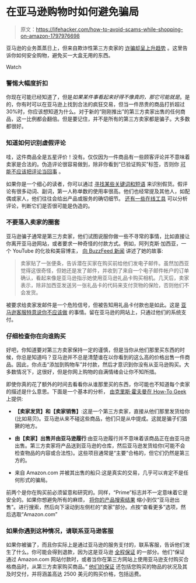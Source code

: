 # 在亚马逊购物时如何避免骗局

> 原文：<https://lifehacker.com/how-to-avoid-scams-while-shopping-on-amazon-1797976698>

亚马逊的业务蒸蒸日上，但来自欺诈性第三方卖家的 [诈骗却呈上升趋势](https://www.forbes.com/sites/wadeshepard/2017/01/02/amazon-scams-on-the-rise-in-2017-as-fraudulent-sellers-run-amok-and-profit-big/#216507a23ea6) 。这里告诉你如何安全购物，避免买一大盒无用的东西。

Watch

### 警惕大幅度折扣

你现在可能已经知道了，但是*如果某件事看起来好得不像真的，那它可能就是*。是的，你有时可以在亚马逊上找到合法的疯狂交易，但当一件昂贵的商品打折超过 30%时，你应该想知道为什么。对于新的“刚刚推出”的第三方卖家出售的任何商品，这一比例都会翻倍。但是要记住，并不是所有的第三方卖家都是骗子。大多数都很好。

### 知道如何识别虚假评论

哇，这件商品全是五星评价！没有。仅仅因为一件商品有一些顾客评论并不意味着卖家是合法的。伪造评论很容易做到，除非你看到“已验证购买”标签，否则你 [可能不应该把评论当回事](http://lifehacker.com/when-should-i-trust-online-reviews-1604152436) 。

如果你是一个细心的读者，你可以通过 [寻找某些关键词和短语](http://lifehacker.com/detect-fake-online-reviews-by-knowing-the-right-words-t-5834274) 来识别假货。假评论有很多动词、副词，第一人称单数的使用率很高。他们也经常提及其他人，如配偶或家人，他们往往会给出产品或服务的确切细节。 [还有一些在线工具](https://lifehacker.com/fakespot-analyzes-amazon-reviews-to-spot-fakes-1776485508) 可以分析评论，判断它们是否很可能是伪造的。

### 不要落入卖家的圈套

亚马逊骗子通常是第三方卖家，他们试图说服你做一些不寻常的事情，比如直接让你离开亚马逊网站，或者要求一种奇怪的付款方式。例如，阿列克斯·加西亚，一个 YouTube 的化妆和美容博主， [向 BuzzFeed 新闻](https://www.buzzfeed.com/leticiamiranda/scams-on-amazon?utm_term=.alx7np6dw#.ba946WGyg) 讲述了她的故事:

> 卖家贴了一张便条，告诉潜在买家在购买前给他们发电子邮件。虽然加西亚觉得这很奇怪，但她还是发了邮件，并收到了来自一个电子邮件帐户的订单确认，看起来像是亚马逊指示她使用亚马逊礼品卡购买相机。几天后，卖家表示，除非加西亚发送另一张礼品卡的代码来支付货物的保险，否则他们不会发货。

被要求给卖家发邮件是一个危险信号，但被告知用礼品卡付款也是如此。这是 [亚马逊客服特意说你不应该做](https://www.amazon.com/gp/help/customer/display.html?asc_campaign=InlineText&asc_refurl=https://lifehacker.com/how-to-avoid-scams-while-shopping-on-amazon-1797976698&asc_source=&nodeId=201598610&tag=kinjalifehackerlink-20) 的事情。留在亚马逊的网站上，只通过他们的系统支付。

### 仔细检查你在向谁购买

好吧，你知道要对第三方卖家保持一定的谨慎，但是当你从他们那里买东西的时候，你总是知道吗？亚马逊并不总是清楚谁在以你看到的这么高的价格出售一件商品。因此，你点击“添加到购物车”并付款，然后才意识到你没有从亚马逊购买。大多数情况下，这很好，但是你网上购物的自满情绪会让你不知所措。

即使你真的花了额外的时间去看看你从谁那里买的东西，你可能也不知道每个卖家的描述是什么意思。下面是一个基本的分析， [由克里斯·霍夫曼在 How-To Geek](https://www.howtogeek.com/267701/i-got-scammed-by-a-counterfeiter-on-amazon-heres-how-you-can-avoid-them/) 上提供:

*   **【卖家发货】和【卖家销售】**:这是一个第三方卖家，直接从他们那里发货给你(比如易贝)。亚马逊从来不碰这些商品，他们只是从中提成。这就是骗子们猖獗的地方。

*   **由【卖家】出售并由亚马逊履行**:由亚马逊履行并不意味着该商品正在由亚马逊出售。第三方卖家将产品送到亚马逊的仓库，然后亚马逊发货给你(可能不会检查物品的内容或合法性)。这些项目通常是“主要”合格的，但它们仍然是第三方的。

*   来自 Amazon.com 并被其出售的船只:这是真实的交易，几乎可以肯定不是任何形式的骗局。

前两个是你在购买前必须留意和研究的。同样，“Prime”标志并不一定意味着它是安全的。如果你想避免所有的麻烦， [将你的产品搜索结果](https://www.howtogeek.com/267701/i-got-scammed-by-a-counterfeiter-on-amazon-heres-how-you-can-avoid-them/) 缩小到仅“亚马逊出售”。进行搜索，然后向下滚动到左侧栏的“卖家”部分。点按“查看更多”选项，然后选取“Amazon.com”

### 如果你遇到这种情况，请联系亚马逊客服

如果你被骗了，而且你实际上是通过亚马逊的服务支付的，联系客服，告诉他们发生了什么。你可能会得到退款，因为这是亚马逊 [全程保证](https://www.amazon.com/gp/help/customer/display.html?asc_campaign=InlineText&asc_refurl=https://lifehacker.com/how-to-avoid-scams-while-shopping-on-amazon-1797976698&asc_source=&nodeId=201889410&tag=kinjalifehackerlink-20) 的一部分。他们“保证通过 Amazon.com 网站付款时，或者当你在第三方网站上使用亚马逊支付购买合格商品时，从第三方卖家购买商品。” [他们的保证](https://www.amazon.com/gp/help/customer/display.html?asc_campaign=InlineText&asc_refurl=https://lifehacker.com/how-to-avoid-scams-while-shopping-on-amazon-1797976698&asc_source=&nodeId=541260&tag=kinjalifehackerlink-20) 还包括您购买的物品的状况及其及时交付，并将涵盖高达 2500 美元的购买价格，包括运费。
